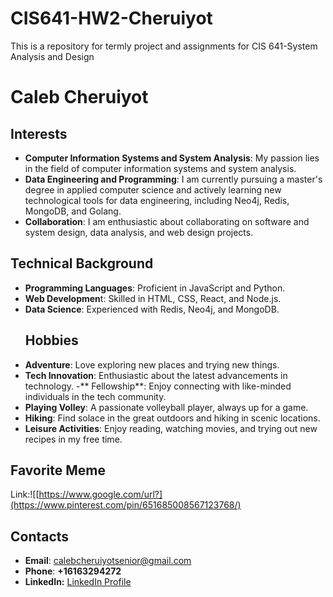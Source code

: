 # CIS641-HW2-Cheruiyot
This is a repository for termly project and assignments for CIS 641-System Analysis and Design
# Caleb Cheruiyot
## Interests
+ **Computer Information Systems and System Analysis**: My passion lies in the field of computer information systems and system analysis.
+ **Data Engineering and Programming**: I am currently pursuing a master's degree in applied computer science and actively learning new technological tools for data engineering, including Neo4j, Redis, MongoDB, and Golang.
+ **Collaboration**: I am enthusiastic about collaborating on software and system design, data analysis, and web design projects.
## Technical Background
* **Programming Languages**: Proficient in JavaScript and Python.
* **Web Developmen**t: Skilled in HTML, CSS, React, and Node.js.
* **Data Science**: Experienced with Redis, Neo4j, and MongoDB.
  ## Hobbies
- **Adventure**: Love exploring new places and trying new things.
- **Tech Innovation**: Enthusiastic about the latest advancements in technology.
-** Fellowship**: Enjoy connecting with like-minded individuals in the tech community.
- **Playing Volley**: A passionate volleyball player, always up for a game.
- **Hiking**: Find solace in the great outdoors and hiking in scenic locations.
- **Leisure Activities**: Enjoy reading, watching movies, and trying out new recipes in my free time.

## Favorite Meme
Link:![[https://www.google.com/url?](https://www.pinterest.com/pin/651685008567123768/)
## Contacts
- **Email**: calebcheruiyotsenior@gmail.com
- **Phone**: **+16163294272**
- **LinkedIn:** [LinkedIn Profile](https://www.linkedin.com/in/caleb-cheruiyot)

